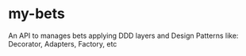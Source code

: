 # my-bets

An API to manages bets applying DDD layers and Design Patterns like: Decorator, Adapters, Factory, etc
